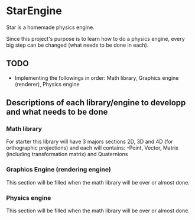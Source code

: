 # StarEngine
Star is a homemade physics engine.

Since this project's purpose is to learn how to do a physics engine, every big step can be changed (what needs to be done in each).

## TODO
- Implementing the followings in order: Math library, Graphics engine (renderer), Physics engine

## Descriptions of each library/engine to developp and what needs to be done

### Math library
For starter this library will have 3 majors sections 2D, 3D and 4D (for orthographic projections) and each will contains:
  -Point, Vector, Matrix (including transformation matrix) and Quaternions

### Graphics Engine (rendering engine)
This section will be filled when the math library will be over or almost done.

### Physics engine
This section will be filled when the math library will be over or almost done.
